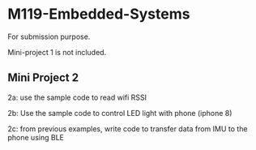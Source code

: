 # M119-Embedded-Systems

For submission purpose. 

Mini-project 1 is not included.

## Mini Project 2 ##
2a: use the sample code to read wifi RSSI

2b: Use the sample code to control LED light with phone (iphone 8)

2c: from previous examples, write code to transfer data from IMU to the phone using BLE

